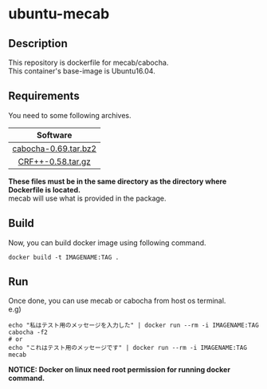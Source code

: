 # ubuntu-mecab

## Description
This repository is dockerfile for mecab/cabocha.  
This container's base-image is Ubuntu16.04.

## Requirements
You need to some following archives.

|Software|
|:---------:|
| [cabocha-0.69.tar.bz2](https://drive.google.com/a/aiit.ac.jp/folderview?id=0B4y35FiV1wh7cGRCUUJHVTNJRnM&usp=sharing#list) |
| [CRF++-0.58.tar.gz](https://drive.google.com/folderview?id=0B4y35FiV1wh7fngteFhHQUN2Y1B5eUJBNHZUemJYQV9VWlBUb3JlX0xBdWVZTWtSbVBneU0&usp=drive_web) |

**These files must be in the same directory as the directory where Dockerfile is located.**  
mecab will use what is provided in the package.

## Build
Now, you can build docker image using following command.

```
docker build -t IMAGENAME:TAG .
```

## Run

Once done, you can use mecab or cabocha from host os terminal.  
e.g)  
```
echo "私はテスト用のメッセージを入力した" | docker run --rm -i IMAGENAME:TAG cabocha -f2
# or
echo "これはテスト用のメッセージです" | docker run --rm -i IMAGENAME:TAG mecab
```

**NOTICE: Docker on linux need root permission for running docker command.**
